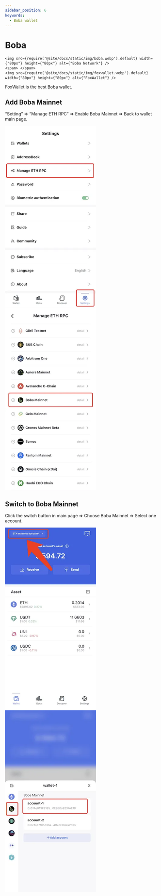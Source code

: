 ```yaml
---
sidebar_position: 6
keywords:
  - Boba wallet
---
```


# Boba
```mdx-code-block
<img src={require('@site/docs/static/img/boba.webp').default} width={"80px"} height={"80px"} alt={"Boba Network"} />
<span> </span>
<img src={require('@site/docs/static/img/foxwallet.webp').default} width={"80px"} height={"80px"} alt={"FoxWallet"} />
```
FoxWallet is the best Boba wallet.

## Add Boba Mainnet

“Setting” => “Manage ETH RPC” => Enable Boba Mainnet => Back to wallet main page.

![](../img/manage-eth-rpc.webp)![](../img/add-boba.webp)

## Switch to Boba Mainnet

Click the switch button in main page => Choose Boba Mainnet => Select one
account.

![](../img/switch-network.webp)![](../img/switch-boba.webp)